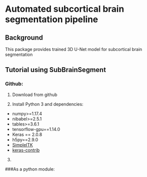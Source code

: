 # Automated subcortical brain segmentation pipeline

## Background
This package provides trained 3D U-Net model for subcortical brain segmentation


## Tutorial using SubBrainSegment

### Github:
1. Download from github

2. Install Python 3 and dependencies:
* numpy>=1.17.4
* nibabel>=2.5.1
* tables>=3.6.1
* tensorflow-gpu==1.14.0
* Keras == 2.0.8
* h5py==2.9.0
* [SimpleITK](https://simpleitk.readthedocs.io/en/master/gettingStarted.html)
* [keras-contrib](https://github.com/keras-team/keras-contrib)

3.



###As a python module:

